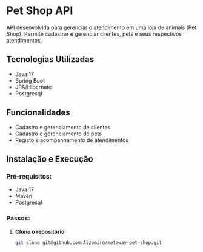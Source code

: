 # Pet Shop API

API desenvolvida para gerenciar o atendimento em uma loja de animais (Pet Shop). Permite cadastrar e gerenciar clientes, pets e seus respectivos atendimentos.

## Tecnologias Utilizadas

- Java 17
- Spring Boot
- JPA/Hibernate
- Postgresql

## Funcionalidades

- Cadastro e gerenciamento de clientes
- Cadastro e gerenciamento de pets
- Registo e acompanhamento de atendimentos

## Instalação e Execução

### Pré-requisitos:

- Java 17
- Maven
- Postgresql

### Passos:

1. **Clone o repositório**
   
   ```bash
   git clone git@github.com:Alzemiro/metaway-pet-shop.git
